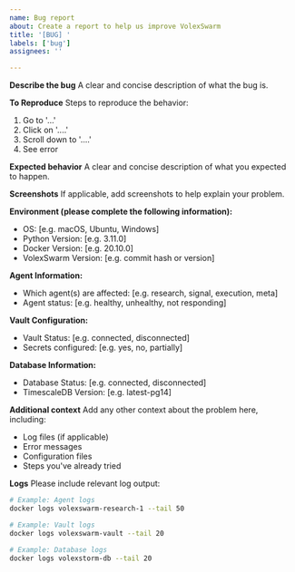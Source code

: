 ```yaml
---
name: Bug report
about: Create a report to help us improve VolexSwarm
title: '[BUG] '
labels: ['bug']
assignees: ''

---
```


**Describe the bug**
A clear and concise description of what the bug is.

**To Reproduce**
Steps to reproduce the behavior:
1. Go to '...'
2. Click on '....'
3. Scroll down to '....'
4. See error

**Expected behavior**
A clear and concise description of what you expected to happen.

**Screenshots**
If applicable, add screenshots to help explain your problem.

**Environment (please complete the following information):**
 - OS: [e.g. macOS, Ubuntu, Windows]
 - Python Version: [e.g. 3.11.0]
 - Docker Version: [e.g. 20.10.0]
 - VolexSwarm Version: [e.g. commit hash or version]

**Agent Information:**
 - Which agent(s) are affected: [e.g. research, signal, execution, meta]
 - Agent status: [e.g. healthy, unhealthy, not responding]

**Vault Configuration:**
 - Vault Status: [e.g. connected, disconnected]
 - Secrets configured: [e.g. yes, no, partially]

**Database Information:**
 - Database Status: [e.g. connected, disconnected]
 - TimescaleDB Version: [e.g. latest-pg14]

**Additional context**
Add any other context about the problem here, including:
- Log files (if applicable)
- Error messages
- Configuration files
- Steps you've already tried

**Logs**
Please include relevant log output:
```bash
# Example: Agent logs
docker logs volexswarm-research-1 --tail 50

# Example: Vault logs
docker logs volexswarm-vault --tail 20

# Example: Database logs
docker logs volexstorm-db --tail 20
``` 